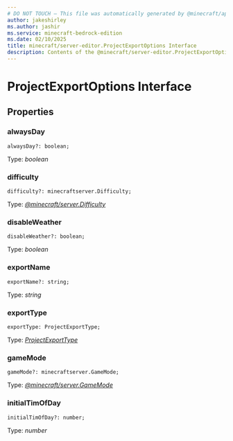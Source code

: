 ```yaml
---
# DO NOT TOUCH — This file was automatically generated by @minecraft/api-docs-generator, to report problems file an issue at https://github.com/Mojang/minecraft-scripting-libraries
author: jakeshirley
ms.author: jashir
ms.service: minecraft-bedrock-edition
ms.date: 02/10/2025
title: minecraft/server-editor.ProjectExportOptions Interface
description: Contents of the @minecraft/server-editor.ProjectExportOptions class.
---
```

# ProjectExportOptions Interface

## Properties

### **alwaysDay**
`alwaysDay?: boolean;`

Type: *boolean*

### **difficulty**
`difficulty?: minecraftserver.Difficulty;`

Type: [*@minecraft/server.Difficulty*](../../../scriptapi/minecraft/server/Difficulty.md)

### **disableWeather**
`disableWeather?: boolean;`

Type: *boolean*

### **exportName**
`exportName?: string;`

Type: *string*

### **exportType**
`exportType: ProjectExportType;`

Type: [*ProjectExportType*](ProjectExportType.md)

### **gameMode**
`gameMode?: minecraftserver.GameMode;`

Type: [*@minecraft/server.GameMode*](../../../scriptapi/minecraft/server/GameMode.md)

### **initialTimOfDay**
`initialTimOfDay?: number;`

Type: *number*
